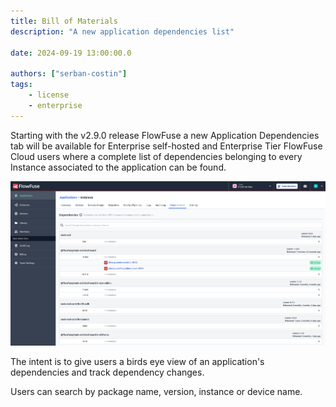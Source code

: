 ```yaml
---
title: Bill of Materials
description: "A new application dependencies list"

date: 2024-09-19 13:00:00.0

authors: ["serban-costin"]
tags:
    - license
    - enterprise
---
```


Starting with the v2.9.0 release FlowFuse a new Application Dependencies tab will be available for Enterprise self-hosted 
and Enterprise Tier FlowFuse Cloud users where a complete list of dependencies belonging to every Instance associated to the application can be found.

![bom.png](images/bom.png)

The intent is to give users a birds eye view of an application's dependencies and track dependency changes. 

Users can search by package name, version, instance or device name.

